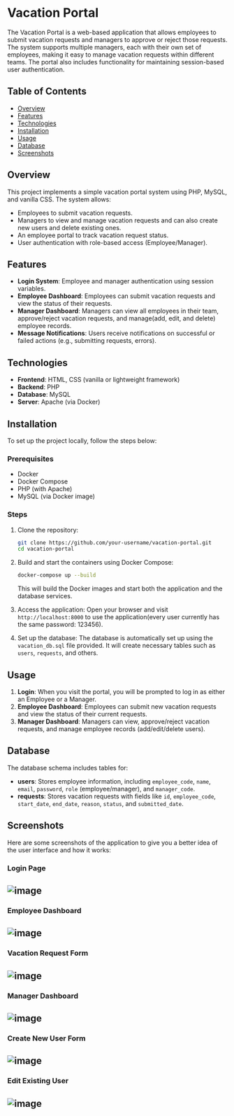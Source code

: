 # Vacation Portal

The Vacation Portal is a web-based application that allows employees to submit vacation requests and managers to approve or reject those requests. The system supports multiple managers, each with their own set of employees, making it easy to manage vacation requests within different teams. The portal also includes functionality for maintaining session-based user authentication.

## Table of Contents
- [Overview](#overview)
- [Features](#features)
- [Technologies](#technologies)
- [Installation](#installation)
- [Usage](#usage)
- [Database](#database)
- [Screenshots](#screenshots)

## Overview
This project implements a simple vacation portal system using PHP, MySQL, and vanilla CSS. The system allows:
- Employees to submit vacation requests.
- Managers to view and manage vacation requests and can also create new users and delete existing ones.
- An employee portal to track vacation request status.
- User authentication with role-based access (Employee/Manager).

## Features
- **Login System**: Employee and manager authentication using session variables.
- **Employee Dashboard**: Employees can submit vacation requests and view the status of their requests.
- **Manager Dashboard**: Managers can view all employees in their team, approve/reject vacation requests, and manage(add, edit, and delete) employee records.
- **Message Notifications**: Users receive notifications on successful or failed actions (e.g., submitting requests, errors).


## Technologies
- **Frontend**: HTML, CSS (vanilla or lightweight framework)
- **Backend**: PHP
- **Database**: MySQL
- **Server**: Apache (via Docker)

## Installation

To set up the project locally, follow the steps below:

### Prerequisites
- Docker
- Docker Compose
- PHP (with Apache)
- MySQL (via Docker image)

### Steps

1. Clone the repository:
    ```bash
    git clone https://github.com/your-username/vacation-portal.git
    cd vacation-portal
    ```

2. Build and start the containers using Docker Compose:
    ```bash
    docker-compose up --build
    ```

    This will build the Docker images and start both the application and the database services.

3. Access the application:
    Open your browser and visit `http://localhost:8000` to use the application(every user currently has the same password: 123456).

4. Set up the database:
    The database is automatically set up using the `vacation_db.sql` file provided. It will create necessary tables such as `users`, `requests`, and others.

## Usage

1. **Login**: When you visit the portal, you will be prompted to log in as either an Employee or a Manager.
2. **Employee Dashboard**: Employees can submit new vacation requests and view the status of their current requests.
3. **Manager Dashboard**: Managers can view, approve/reject vacation requests, and manage employee records (add/edit/delete users).

## Database

The database schema includes tables for:
- **users**: Stores employee information, including `employee_code`, `name`, `email`, `password`, `role` (employee/manager), and `manager_code`.
- **requests**: Stores vacation requests with fields like `id`, `employee_code`, `start_date`, `end_date`, `reason`, `status`, and `submitted_date`.

## Screenshots

Here are some screenshots of the application to give you a better idea of the user interface and how it works:

### Login Page
![image](https://github.com/user-attachments/assets/1ea136f4-8606-4a84-ad56-19d776b22e0a)
---

### Employee Dashboard
![image](https://github.com/user-attachments/assets/8467cdb9-efc1-4123-a234-41e2b3c8d95e)
---

### Vacation Request Form
![image](https://github.com/user-attachments/assets/5c8d63e2-0cb6-41f8-9680-9882db8c1de4)
---

### Manager Dashboard
![image](https://github.com/user-attachments/assets/3ed83e85-47eb-46a3-89ed-b5a096b9d9e1)
---

### Create New User Form
![image](https://github.com/user-attachments/assets/f3002835-4fc2-4c12-9a84-f1d50c82b887)
---

### Edit Existing User
![image](https://github.com/user-attachments/assets/049fc580-1ef2-48ce-8c65-81c461a6f39a)
---
